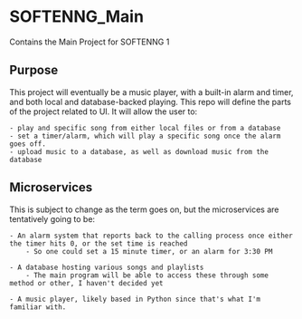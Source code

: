 # SOFTENNG_Main

Contains the Main Project for SOFTENNG 1


## Purpose

This project will eventually be a music player, with a built-in alarm and timer, and both local and database-backed playing.
This repo will define the parts of the project related to UI. It will allow the user to:

    - play and specific song from either local files or from a database
    - set a timer/alarm, which will play a specific song once the alarm goes off.
    - upload music to a database, as well as download music from the database

## Microservices

This is subject to change as the term goes on, but the microservices are tentatively going to be:

    - An alarm system that reports back to the calling process once either the timer hits 0, or the set time is reached
        - So one could set a 15 minute timer, or an alarm for 3:30 PM

    - A database hosting various songs and playlists
        - The main program will be able to access these through some method or other, I haven't decided yet
        
    - A music player, likely based in Python since that's what I'm familiar with.
